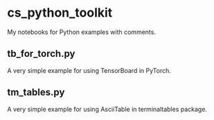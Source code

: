 # cs_python_toolkit
My notebooks for Python examples with comments.

## tb_for_torch.py
A very simple example for using TensorBoard in PyTorch.

## tm_tables.py
A very simple example for using AsciiTable in terminaltables package.
